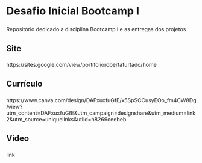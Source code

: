 <h1 align="left">Desafio Inicial Bootcamp I</h1>

###

<p align="left">Repositório dedicado a disciplina Bootcamp I e as entregas dos projetos</p>

###

<h2 align="left">Site</h2>

###

<p align="left">https://sites.google.com/view/portifoliorobertafurtado/home</p>

###

<h2 align="left">Currículo</h2>

###

<p align="left">https://www.canva.com/design/DAFxuxfuGfE/x5SpSCCusyEOo_fm4CW8Dg/view?utm_content=DAFxuxfuGfE&utm_campaign=designshare&utm_medium=link2&utm_source=uniquelinks&utlId=h8269ceebeb</p>

###

<h2 align="left">Vídeo</h2>

###

<p align="left">link</p>

###
